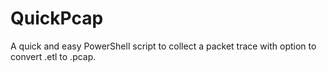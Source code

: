 # QuickPcap
A quick and easy PowerShell script to collect a packet trace with option to convert .etl to .pcap.

